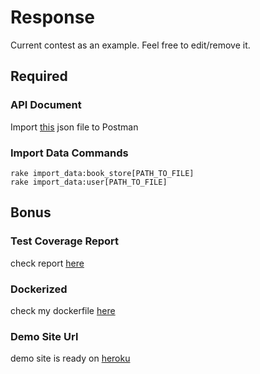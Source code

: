# Response
  Current contest as an example. Feel free to edit/remove it.

## Required
### API Document
  Import [this](#api-document) json file to Postman

### Import Data Commands
  `rake import_data:book_store[PATH_TO_FILE]`  
  `rake import_data:user[PATH_TO_FILE]`

## Bonus
### Test Coverage Report
  check report [here](#test-coverage-report)

### Dockerized
  check my dockerfile [here](#dockerized)

### Demo Site Url
  demo site is ready on [heroku](#demo-site-url)
